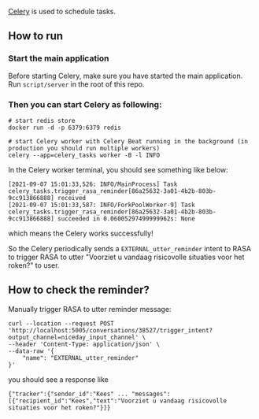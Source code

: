 [Celery](https://docs.celeryproject.org/en/stable/) is used to schedule tasks.

## How to run

### Start the main application
Before starting Celery, make sure you have started the main application. 
Run `script/server` in the root of this repo.


### Then you can start Celery as following:

```
# start redis store
docker run -d -p 6379:6379 redis

# start Celery worker with Celery Beat running in the background (in production you should run multiple workers)
celery --app=celery_tasks worker -B -l INFO
```
In the Celery worker terminal, you should see something like below:
```
[2021-09-07 15:01:33,526: INFO/MainProcess] Task celery_tasks.trigger_rasa_reminder[86a25632-3a01-4b2b-803b-9cc913866888] received
[2021-09-07 15:01:33,587: INFO/ForkPoolWorker-9] Task celery_tasks.trigger_rasa_reminder[86a25632-3a01-4b2b-803b-9cc913866888] succeeded in 0.06005297499999962s: None
```
which means the Celery works successfully!

So the Celery periodically sends a `EXTERNAL_utter_reminder` intent to RASA to trigger RASA to utter "Voorziet u vandaag risicovolle situaties voor het roken?" to user.


## How to check the reminder?

Manually trigger RASA to utter reminder message:
```
curl --location --request POST 'http://localhost:5005/conversations/38527/trigger_intent?output_channel=niceday_input_channel' \
--header 'Content-Type: application/json' \
--data-raw '{
    "name": "EXTERNAL_utter_reminder"
}'
```
you should see a response like
```
{"tracker":{"sender_id":"Kees" ... "messages":[{"recipient_id":"Kees","text":"Voorziet u vandaag risicovolle situaties voor het roken?"}]}
```
